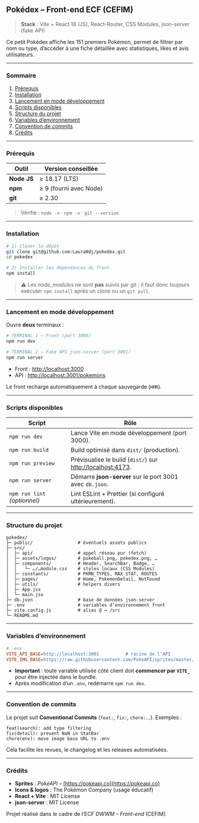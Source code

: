 ## Pokédex – Front-end ECF (CEFIM)

> **Stack** : Vite + React 18 (JS), React-Router, CSS Modules, json-server (fake API)

Ce petit Pokédex affiche les 151 premiers Pokémon, permet de filtrer par nom ou type, d’accéder à une fiche détaillée avec statistiques, likes et avis utilisateurs.

---

### Sommaire

1. [Prérequis](#prérequis)
2. [Installation](#installation)
3. [Lancement en mode développement](#lancement-en-mode-développement)
4. [Scripts disponibles](#scripts-disponibles)
5. [Structure du projet](#structure-du-projet)
6. [Variables d’environnement](#variables-denvironnement)
7. [Convention de commits](#convention-de-commits)
8. [Crédits](#crédits)

---

### Prérequis

| Outil       | Version conseillée     |
| ----------- | ---------------------- |
| **Node JS** | ≥ 18.17 (LTS)          |
| **npm**     | ≥ 9 (fourni avec Node) |
| **git**     | ≥ 2.30                 |

> Vérifie :
> `node -v` · `npm -v` · `git --version`

---

### Installation

```bash
# 1) Cloner le dépôt
git clone git@github.com:LauraNdj/pokedex.git
cd pokedex

# 2) Installer les dépendances du front
npm install
```

> ⚠️ Les *node\_modules* ne sont **pas** suivis par git ; il faut donc toujours exécuter `npm install` après un clone ou un `git pull`.

---

### Lancement en mode développement

Ouvre **deux** terminaux :

```bash
# TERMINAL 1 – Front (port 3000)
npm run dev

# TERMINAL 2 – Fake API json-server (port 3001)
npm run server
```

* Front : [http://localhost:3000](http://localhost:3000)
* API   : [http://localhost:3001/pokemons](http://localhost:3001/pokemons)

Le front recharge automatiquement à chaque sauvegarde (`HMR`).

---

### Scripts disponibles

| Script                       | Rôle                                                                                |
| ---------------------------- | ----------------------------------------------------------------------------------- |
| `npm run dev`                | Lance Vite en mode développement (port 3000).                                       |
| `npm run build`              | Build optimisé dans `dist/` (production).                                           |
| `npm run preview`            | Prévisualise le build (`dist/`) sur [http://localhost:4173](http://localhost:4173). |
| `npm run server`             | Démarre **json-server** sur le port 3001 avec `db.json`.                            |
| `npm run lint` *(optionnel)* | Lint ESLint + Prettier (si configuré ultérieurement).                               |

---

### Structure du projet

```
pokedex/
├─ public/                 # éventuels assets publics
├─ src/
│  ├─ api/                 # appel réseau pur (fetch)
│  ├─ assets/logos/        # pokeball.png, pokedex.png, …
│  ├─ components/          # Header, SearchBar, Badge, …
│  │   └─ …/…module.css    # styles locaux (CSS Modules)
│  ├─ constants/           # PKMN_TYPES, MAX_STAT, ROUTES
│  ├─ pages/               # Home, PokemonDetail, NotFound
│  ├─ utils/               # helpers divers
│  ├─ App.jsx
│  └─ main.jsx
├─ db.json                 # base de données json-server
├─ .env                    # variables d’environnement front
├─ vite.config.js          # alias @ → /src
└─ README.md
```

---

### Variables d’environnement

```ini
# .env
VITE_API_BASE=http://localhost:3001          # racine de l’API
VITE_IMG_BASE=https://raw.githubusercontent.com/PokeAPI/sprites/master/sprites/pokemon/other/dream-world
```

* **Important** : toute variable utilisée côté client doit **commencer par `VITE_`** pour être injectée dans le bundle.
* Après modification d’un `.env`, redémarre `npm run dev`.

---

### Convention de commits

Le projet suit **Conventional Commits** (`feat:`, `fix:`, `chore:`…).
Exemples :

```
feat(search): add type filtering
fix(detail): prevent NaN in StatBar
chore(env): move image base URL to .env
```

Cela facilite les revues, le changelog et les releases automatisées.

---

### Crédits

* **Sprites** : *PokéAPI* – [https://pokeapi.co](https://pokeapi.co)
* **Icons & logos** : The Pokémon Company (usage éducatif)
* **React + Vite** : MIT License
* **json-server** : MIT License

Projet réalisé dans le cadre de l’ECF *DWWM – Front-end* (CEFIM).
